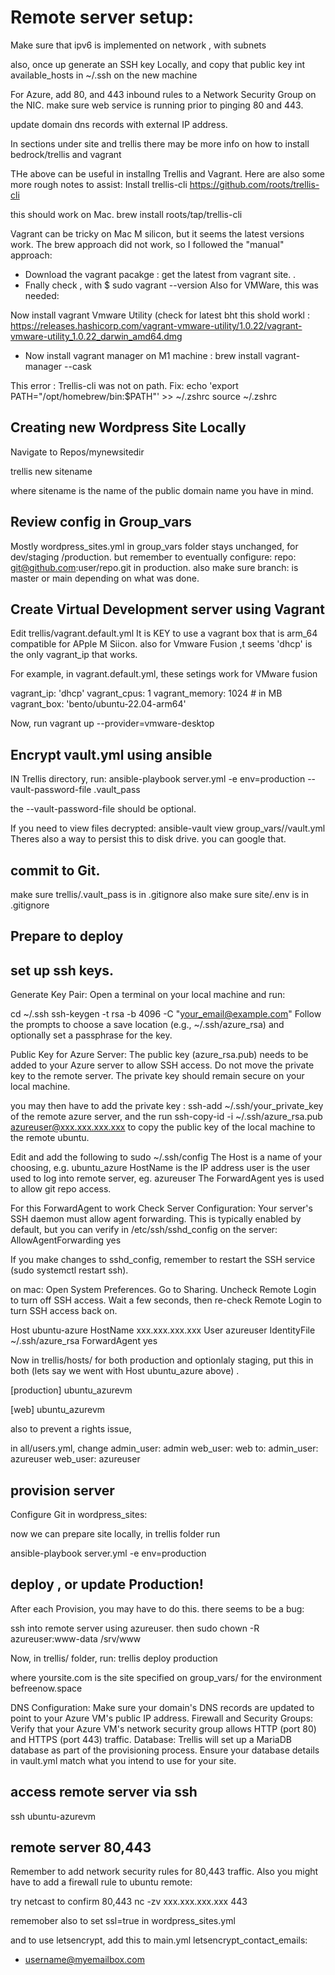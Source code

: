 # Remote server setup:
Make sure that ipv6 is implemented on network , with subnets

also, once up generate an SSH key Locally, and copy that public key int available_hosts in ~/.ssh  on the new machine

For Azure, add 80, and 443 inbound rules to a Network Security Group on the NIC.
make sure web service is running prior to pinging 80 and 443.

update domain dns records with external IP address.



In sections under site and trellis there may be more info on how to install bedrock/trellis and vagrant

THe above can be useful in installng Trellis and Vagrant. 
Here are also some more rough notes to assist:
Install trellis-cli 
https://github.com/roots/trellis-cli
  
this should work on Mac.
  brew install roots/tap/trellis-cli

  Vagrant can be tricky on Mac M silicon, but it seems the latest versions work.
  The brew approach did not work, so I followed the "manual" approach:
  - Download the vagrant pacakge : get the latest from vagrant site.
  .
  - Fnally check , with $ sudo vagrant --version
    Also for VMWare, this was needed:

Now install vagrant Vmware Utility (check for latest bht this shold workl : https://releases.hashicorp.com/vagrant-vmware-utility/1.0.22/vagrant-vmware-utility_1.0.22_darwin_amd64.dmg

  - Now install vagrant manager on M1 machine : brew install vagrant-manager --cask 




This error : 
Trellis-cli was not on path. Fix:
echo 'export PATH="/opt/homebrew/bin:$PATH"' >> ~/.zshrc
source ~/.zshrc


## Creating new Wordpress Site Locally
Navigate to Repos/mynewsitedir

trellis new sitename

where sitename is the name of the public domain name you have in mind.


## Review config in Group_vars
Mostly wordpress_sites.yml in group_vars folder stays unchanged, for dev/staging /production.
but remember to eventually configure:
repo: git@github.com:user/repo.git in production.
also make sure branch: is master or main depending on what was done.


## Create Virtual Development server using Vagrant
Edit trellis/vagrant.default.yml
It is KEY to use a vagrant box that is arm_64 compatible for APple M Siicon. also for Vmware Fusion ,t seems 'dhcp' is the only vagrant_ip that works.

For example, in vagrant.default.yml, these setings work for VMware fusion

vagrant_ip: 'dhcp'
vagrant_cpus: 1
vagrant_memory: 1024 # in MB
vagrant_box: 'bento/ubuntu-22.04-arm64'

Now, run vagrant up --provider=vmware-desktop


## Encrypt vault.yml using ansible
IN Trellis directory, run:
ansible-playbook server.yml -e env=production --vault-password-file .vault_pass

the --vault-password-file should be optional.

If you need to view files decrypted:
ansible-vault view group_vars/<environment>/vault.yml
 Theres also a way to persist this to disk drive. you can google that.

## commit to Git.
make sure trellis/.vault_pass  is in .gitignore
also make sure site/.env is in .gitignore


## Prepare to deploy
## set up ssh keys.
Generate Key Pair: Open a terminal on your local machine and run:

cd ~/.ssh
ssh-keygen -t rsa -b 4096 -C "your_email@example.com"
Follow the prompts to choose a save location (e.g., ~/.ssh/azure_rsa) and optionally set a passphrase for the key.

Public Key for Azure Server: The public key (azure_rsa.pub) needs to be added to your Azure server to allow SSH access. Do not move the private key to the remote server. The private key should remain secure on your local machine.

you may then have to add the private key : ssh-add ~/.ssh/your_private_key  of the remote azure server,
and the run
ssh-copy-id -i ~/.ssh/azure_rsa.pub azureuser@xxx.xxx.xxx.xxx
to copy the public key of the local machine to the remote ubuntu.


Edit and add the following to sudo ~/.ssh/config
The Host is a name of your choosing, e.g. ubuntu_azure
HostName is the IP address
user is the user used to log into remote server, eg. azureuser
The ForwardAgent yes is used to allow git repo access.

For this ForwardAgent to work
Check Server Configuration: Your server's SSH daemon must allow agent forwarding. This is typically enabled by default, but you can verify in /etc/ssh/sshd_config on the server:
AllowAgentForwarding yes

If you make changes to sshd_config, remember to restart the SSH service (sudo systemctl restart ssh).

on mac: 
Open System Preferences.
Go to Sharing.
Uncheck Remote Login to turn off SSH access.
Wait a few seconds, then re-check Remote Login to turn SSH access back on.


Host ubuntu-azure
    HostName xxx.xxx.xxx.xxx
    User azureuser
    IdentityFile ~/.ssh/azure_rsa
    ForwardAgent yes



Now in trellis/hosts/
for both production and optionlaly staging, put this in both (lets say we went with Host ubuntu_azure above)
.

[production]
ubuntu_azurevm

[web]
ubuntu_azurevm


also to prevent a rights issue,

in all/users.yml,
change
admin_user: admin
web_user: web
to:
admin_user: azureuser
web_user: azureuser
## provision server
Configure Git in wordpress_sites:


now we can prepare site locally, 
in trellis folder run

ansible-playbook server.yml -e env=production





## deploy , or update Production!
After each Provision, you may have to do this. there seems to be a bug:

ssh into remote server using azureuser.
then sudo chown -R azureuser:www-data /srv/www


Now, in trellis/ folder, run:
trellis deploy production



where yoursite.com is the site specified on group_vars/ for the environment
befreenow.space


DNS Configuration: Make sure your domain's DNS records are updated to point to your Azure VM's public IP address.
Firewall and Security Groups: Verify that your Azure VM's network security group allows HTTP (port 80) and HTTPS (port 443) traffic.
Database: Trellis will set up a MariaDB database as part of the provisioning process. Ensure your database details in vault.yml match what you intend to use for your site.


## access remote server via ssh
ssh ubuntu-azurevm

## remote server 80,443
Remember to add network security rules for 80,443 traffic.
Also you might have to add a firewall rule to ubuntu remote:

try netcast to confirm 80,443
nc -zv xxx.xxx.xxx.xxx 443

rememober also to set ssl=true in wordpress_sites.yml 

and to use letsencrypt, add this to main.yml
letsencrypt_contact_emails:
  - username@myemailbox.com
